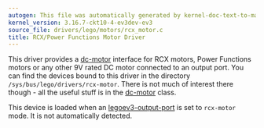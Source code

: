 ```yaml
---
autogen: This file was automatically generated by kernel-doc-text-to-markdown.py
kernel_version: 3.16.7-ckt10-4-ev3dev-ev3
source_file: drivers/lego/motors/rcx_motor.c
title: RCX/Power Functions Motor Driver
---
```


This driver provides a [dc-motor] interface for RCX motors, Power Functions
motors or any other 9V rated DC motor connected to an output port. You can
find the devices bound to this driver in the directory
`/sys/bus/lego/drivers/rcx-motor`. There is not much of interest there
though - all the useful stuff is in the [dc-motor] class.

This device is loaded when an [legoev3-output-port] is set to `rcx-motor`
mode. It is not automatically detected.

[dc-motor]: ../dc-motor-class
[legoev3-output-port]: docs/ports/legoev3-output-port

